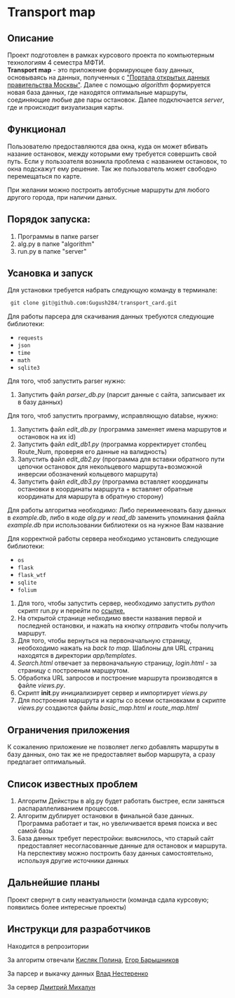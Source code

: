 # **Transport map**

## Описание
Проект подготовлен в рамках курсового проекта по компьютерным технологиям 4 семестра МФТИ.   
__Transport map__ - это приложение формирующее базу данных, основываясь на данных, полученных с ["Портала открытых данных правительства Москвы"](https://data.mos.ru). Далее с помощью *algorithm* формируется новая база данных, где находятся оптимальные маршруты, соединяющие любые две пары остановок. Далее подключается *server*, где и происходит визуализация карты.
## Функционал 
Пользователю предоставляются два окна, куда он может вбивать назание остановок, между которыми ему требуется совершить свой путь. Если у пользоателя возникла проблема с названием остановок, то окна подскажут ему решение. Так же пользователь может свободно перемещаться по карте. 

При желании можно построить автобусные маршруты для любого другого города, при наличии даных. 

## Порядок запуска:
1. Программы в папке parser
2. alg.py в папке "algorithm"
3. run.py в папке "server"

## Усановка и запуск

Для установки требуется набрать следующую команду в терминале: 

```python
 git clone git@github.com:Gugush284/transport_card.git  
``` 


Для работы парсера для скачивания данных требуются следующие библиотеки: 

+ ```requests```
+ ```json```
+ ```time```
+ ```math``` 
+ ```sqlite3```


Для того, чтоб запустить parser нужно: 
1. Запустить файл _parser_db.py_ (парсит данные с сайта, записывает их в базу данных)

Для того, чтоб запустить программу, исправляющую databse, нужно:
1. Запустить файл _edit_db.py_ (программа заменяет имена маршрутов и остановок на их id)
2. Запустить файл _edit_db1.py_ (программа корректирует столбец Route_Num, проверяя его данные на валидность)
3. Запустить файл _edit_db2.py_ (программа для вставки обратного пути цепочки остановок для некольцевого маршрута+возможной инверсии обозначений кольцевого маршрута)
4. Запустить файл _edit_db3.py_ (программа вставляет координаты остановки в координаты маршрута + вставляет обратные координаты для маршрута в обратную сторону)

Для работы алгоритма необходимо:
Либо переимееновать базу данных в _example.db_, либо в коде _alg.py_ и _read_db_ заменить упоминания файла _example.db_ при использовании библиотеки os на нужное Вам название 

Для корректной работы сервера необходимо установить следующие библиотеки: 

+ ```os```
+ ```flask``` 
+ ```flask_wtf``` 
+ ```sqlite```
+ ```folium```

1. Для того, чтобы запустить сервер, необходимо запустить _python_ скрипт run.py и перейти по [ссылке.](http://127.0.0.1:5000/) 
2. На открытой странице небходимо ввести названия первой и последней остановки, и нажать на кнопку _отправить_ чтобы получить маршрут. 
 3. Для того, чтобы вернуться на первоначальную страницу, необоходимо нажать на _back to map_. Шаблоны для URL страниц находятся в директории _app/templates_. 
4. _Search.html_ отвечает за первоначальную страницу, _login.html_ - за страницу с построеным маршрутом. 
5. Обработка URL запросов и построение маршрута производятся в файле _views.py_.
6. Cкрипт __init__.py инициализирует сервер и импортирует _views.py_ 
7. Для построения маршрута и карты со всеми остановками в скрипте _views.py_ создаются файлы _basic_map.html_ и _route_map.html_

## Ограничения приложения 

К сожалению приложение не позволяет легко добавлять маршруты в базу данных, оно так же не предоставляет выбор маршрута, а сразу предлагает оптимальный.

## Список известных проблем
1. Алгоритм Дейкстры в alg.py будет работать быстрее, если заняться распараллеливанием процессов. 
2. Алгоритм дублирует остановки в финальной базе данных. Программа работает и так, но увеличивается время поиска и вес самой базы
3. База данных требует перестройки: выяснилось, что старый сайт предоставляет несогласованные данные для остановок и маршрута. На перспективу можно построить 
базу данных самостоятельно, используя другие источники данных 

## Дальнейшие планы
Проект свернут в силу неактуальности (команда сдала курсовую; появились более интересные проекты)

## Инструкци для разработчиков 
Находится в репрозитории 

За алгоритм отвечали [Кисляк Полина](https://vk.com/lina_kisliak), [Егор Барышников](https://vk.com/bed2501) 

За парсер и выкачку данных [Влад Нестеренко](https://vk.com/id118609951) 

За сервер [Дмитрий Михалун](https://vk.com/powerpuffl4v)
